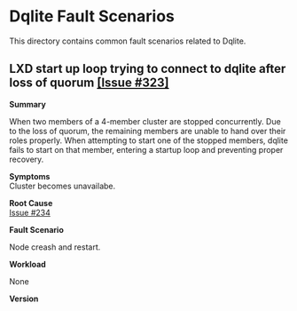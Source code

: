 # Dqlite Fault Scenarios

This directory contains common fault scenarios related to Dqlite.

## LXD start up loop trying to connect to dqlite after loss of quorum [[Issue #323]](https://github.com/canonical/dqlite/issues/323)


**Summary**  

When two members of a 4-member cluster are stopped concurrently. Due to the loss of quorum, the remaining members are unable to hand over their roles properly. When attempting to start one of the stopped members, dqlite fails to start on that member, entering a startup loop and preventing proper recovery.




**Symptoms**  
Cluster becomes unavailabe.


**Root Cause**  
[Issue #234](https://github.com/canonical/raft/issues/234)


**Fault Scenario**

Node creash and restart.

**Workload**

None


**Version**




